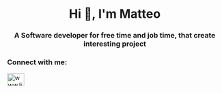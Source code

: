 <h1 align="center">Hi 👋, I'm Matteo</h1>
<h3 align="center">A Software developer for free time and job time, that create interesting project</h3>

<h3 align="left">Connect with me:</h3>
<p align="left">
<a href="linkedin.com/in/matteo-marziano-910621191" target="blank"><img align="center" src="https://raw.githubusercontent.com/rahuldkjain/github-profile-readme-generator/master/src/images/icons/Social/linked-in-alt.svg" alt="www.linkedin.com/in/matteo-marziano-910621191" height="30" width="40" /></a>
</p>


